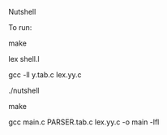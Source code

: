 Nutshell

To run:

make

lex shell.l

gcc -ll y.tab.c lex.yy.c

./nutshell




make

gcc main.c PARSER.tab.c lex.yy.c -o main -lfl

